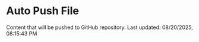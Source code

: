 # Auto Push File

Content that will be pushed to GitHub repository.
Last updated: 08/20/2025, 08:15:43 PM